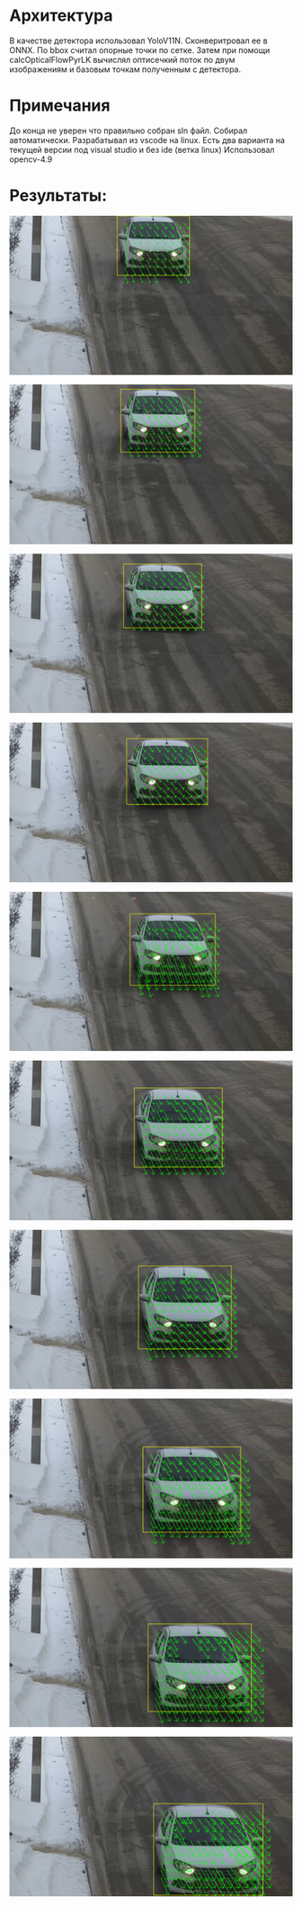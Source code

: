 # Архитектура
В качестве детектора использовал YoloV11N. Сконверитровал ее в ONNX. По bbox считал опорные точки по сетке. Затем при помощи calcOpticalFlowPyrLK вычислял оптисечкий поток по двум изображениям и базовым точкам полученным с детектора.

# Примечания 
До конца не уверен что правильно собран sln файл. Собирал автоматически. Разрабатывал из vscode на linux. Есть два варианта на текущей версии под visual studio и без ide (ветка linux)
Использовал opencv-4.9

# Результаты:
![image](result/flow_0000.png)

![image](result/flow_0001.png)

![image](result/flow_0002.png)

![image](result/flow_0003.png)

![image](result/flow_0004.png)

![image](result/flow_0005.png)

![image](result/flow_0006.png)

![image](result/flow_0007.png)

![image](result/flow_0008.png)

![image](result/flow_0009.png)